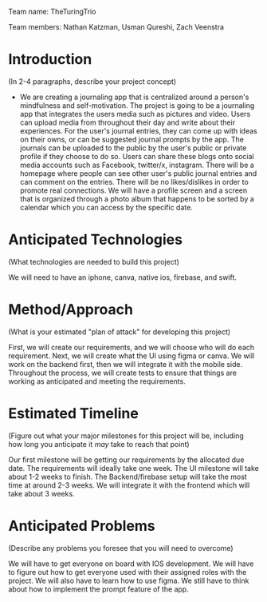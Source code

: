 Team name: TheTuringTrio

Team members: Nathan Katzman, Usman Qureshi, Zach Veenstra

# Introduction

(In 2-4 paragraphs, describe your project concept)

* We are creating a journaling app that is centralized around a person's mindfulness and self-motivation. The project is going to be a journaling app that integrates the users media such as pictures and video. Users can upload media from throughout their day and write about their experiences. For the user's journal entries, they can come up with ideas on their owns, or can be suggested journal prompts by the app. 
	The journals can be uploaded to the public by the user's public or private profile if they choose to do so. Users can share these blogs onto social media accounts such as Facebook, twitter/x, instagram. There will be a homepage where people can see other user's public journal entries and can comment on the entries. There will be no likes/dislikes in order to promote real connections. We will have a profile screen and a screen that is organized through a photo album that happens to be sorted by a calendar which you can access by the specific date. 

# Anticipated Technologies

(What technologies are needed to build this project)

We will need to have an iphone, canva, native ios, firebase, and swift. 

# Method/Approach

(What is your estimated "plan of attack" for developing this project)

First, we will create our requirements, and we will choose who will do each requirement. Next, we will create what the UI using figma or canva. We will work on the backend first, then we will integrate it with the mobile side. Throughout the process, we will create tests to ensure that things are working as anticipated and meeting the requirements.  

# Estimated Timeline

(Figure out what your major milestones for this project will be, including how long you anticipate it *may* take to reach that point)

Our first milestone will be getting our requirements by the allocated due date. The requirements will ideally take one week. The UI milestone will take about 1-2 weeks to finish. The Backend/firebase setup will take the most time at around 2-3 weeks. We will integrate it with the frontend which will take about 3 weeks.

# Anticipated Problems

(Describe any problems you foresee that you will need to overcome)

We will have to get everyone on board with IOS development. We will have to figure out how to get everyone used with their assigned roles with the project. We will also have to learn how to use figma. We still have to think about how to implement the prompt feature of the app. 
